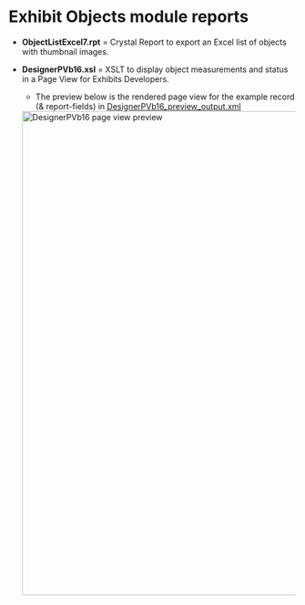 # Exhibit Objects module reports

- **ObjectListExcel7.rpt** = Crystal Report to export an Excel list of objects with thumbnail images.

- **DesignerPVb16.xsl** = XSLT to display object measurements and status in a Page View for Exhibits Developers.
  - The preview below is the rendered page view for the example record (& report-fields) in [DesignerPVb16_preview_output.xml](./DesignerPVb16_preview_output.xml)
  <img width="850" alt="DesignerPVb16 page view preview" src="https://github.com/user-attachments/assets/921e8c35-9ce9-4f38-ab3d-d485f2905051">
